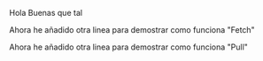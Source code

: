 Hola Buenas que tal



Ahora he añadido otra linea para demostrar como funciona "Fetch"

Ahora he añadido otra linea para demostrar como funciona "Pull"
